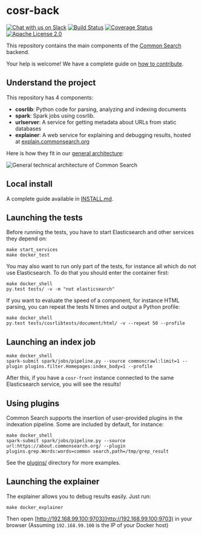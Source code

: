 # cosr-back

[![Chat with us on Slack](https://slack.commonsearch.org/badge.svg)](https://slack.commonsearch.org) [![Build Status](https://travis-ci.org/commonsearch/cosr-back.svg?branch=master)](https://travis-ci.org/commonsearch/cosr-back) [![Coverage Status](https://coveralls.io/repos/github/commonsearch/cosr-back/badge.svg?branch=master)](https://coveralls.io/github/commonsearch/cosr-back?branch=master) [![Apache License 2.0](https://img.shields.io/github/license/commonsearch/cosr-back.svg)](LICENSE)

This repository contains the main components of the [Common Search](https://about.commonsearch.org) backend.

Your help is welcome! We have a complete guide on [how to contribute](CONTRIBUTING.md).

## Understand the project

This repository has 4 components:

 - **cosrlib**: Python code for parsing, analyzing and indexing documents
 - **spark**: Spark jobs using cosrlib.
 - **urlserver**: A service for getting metadata about URLs from static databases
 - **explainer**: A web service for explaining and debugging results, hosted at [explain.commonsearch.org](https://explain.commonsearch.org/)

Here is how they fit in our [general architecture](https://about.commonsearch.org/developer/architecture):

![General technical architecture of Common Search](https://about.commonsearch.org/images/developer/architecture-2016-02.svg)


## Local install

A complete guide available in [INSTALL.md](INSTALL.md).


## Launching the tests

Before running the tests, you have to start Elasticsearch and other services they depend on:

```
make start_services
make docker_test
```

You may also want to run only part of the tests, for instance all which do not use Elasticsearch. To do that you should enter the container first:

```
make docker_shell
py.test tests/ -v -m "not elasticsearch"
```

If you want to evaluate the speed of a component, for instance HTML parsing, you can repeat the tests N times and output a Python profile:

```
make docker_shell
py.test tests/cosrlibtests/document/html/ -v --repeat 50 --profile
```


## Launching an index job

```
make docker_shell
spark-submit spark/jobs/pipeline.py --source commoncrawl:limit=1 --plugin plugins.filter.Homepages:index_body=1 --profile
```

After this, if you have a `cosr-front` instance connected to the same Elasticsearch service, you will see the results!

## Using plugins

Common Search supports the insertion of user-provided plugins in the indexation pipeline. Some are included by default, for instance:

```
make docker_shell
spark-submit spark/jobs/pipeline.py --source url:https://about.commonsearch.org/ --plugin plugins.grep.Words:words=common search,path=/tmp/grep_result
```

See the [plugins/](plugins/) directory for more examples.

## Launching the explainer

The explainer allows you to debug results easily. Just run:

```
make docker_explainer
```

Then open [http://192.168.99.100:9703](http://192.168.99.100:9703) in your browser (Assuming `192.168.99.100` is the IP of your Docker host)


